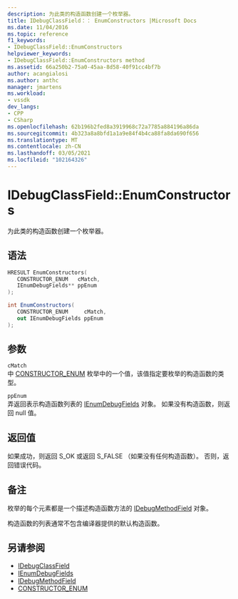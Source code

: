 ```yaml
---
description: 为此类的构造函数创建一个枚举器。
title: IDebugClassField：： EnumConstructors |Microsoft Docs
ms.date: 11/04/2016
ms.topic: reference
f1_keywords:
- IDebugClassField::EnumConstructors
helpviewer_keywords:
- IDebugClassField::EnumConstructors method
ms.assetid: 66a250b2-75a0-45aa-8d58-40f91cc4bf7b
author: acangialosi
ms.author: anthc
manager: jmartens
ms.workload:
- vssdk
dev_langs:
- CPP
- CSharp
ms.openlocfilehash: 62b196b2fed8a3919968c72a7785a884196a86da
ms.sourcegitcommit: 4b323a8a8bfd1a1a9e84f4b4ca88fa8da690f656
ms.translationtype: MT
ms.contentlocale: zh-CN
ms.lasthandoff: 03/05/2021
ms.locfileid: "102164326"
---
```

# <a name="idebugclassfieldenumconstructors"></a>IDebugClassField::EnumConstructors
为此类的构造函数创建一个枚举器。

## <a name="syntax"></a>语法

```cpp
HRESULT EnumConstructors( 
   CONSTRUCTOR_ENUM   cMatch,
   IEnumDebugFields** ppEnum
);
```

```csharp
int EnumConstructors(
   CONSTRUCTOR_ENUM     cMatch,
   out IEnumDebugFields ppEnum
);
```

## <a name="parameters"></a>参数
`cMatch`\
中 [CONSTRUCTOR_ENUM](../../../extensibility/debugger/reference/constructor-enum.md) 枚举中的一个值，该值指定要枚举的构造函数的类型。

`ppEnum`\
弄返回表示构造函数列表的 [IEnumDebugFields](../../../extensibility/debugger/reference/ienumdebugfields.md) 对象。 如果没有构造函数，则返回 null 值。

## <a name="return-value"></a>返回值
 如果成功，则返回 S_OK 或返回 S_FALSE （如果没有任何构造函数）。 否则，返回错误代码。

## <a name="remarks"></a>备注
 枚举的每个元素都是一个描述构造函数方法的 [IDebugMethodField](../../../extensibility/debugger/reference/idebugmethodfield.md) 对象。

 构造函数的列表通常不包含编译器提供的默认构造函数。

## <a name="see-also"></a>另请参阅
- [IDebugClassField](../../../extensibility/debugger/reference/idebugclassfield.md)
- [IEnumDebugFields](../../../extensibility/debugger/reference/ienumdebugfields.md)
- [IDebugMethodField](../../../extensibility/debugger/reference/idebugmethodfield.md)
- [CONSTRUCTOR_ENUM](../../../extensibility/debugger/reference/constructor-enum.md)
